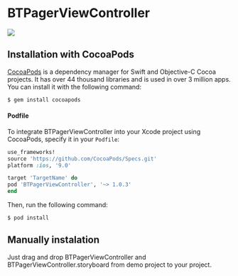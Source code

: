 # BTPagerViewController

![](https://media.giphy.com/media/9r6GWovWd9JRQVRa5X/giphy.gif)

## Installation with CocoaPods

[CocoaPods](http://cocoapods.org) is a dependency manager for Swift and Objective-C Cocoa projects. It has over 44 thousand libraries and is used in over 3 million apps. You can install it with the following command:

```bash
$ gem install cocoapods
```

#### Podfile

To integrate BTPagerViewController into your Xcode project using CocoaPods, specify it in your `Podfile`:

```ruby
use_frameworks!
source 'https://github.com/CocoaPods/Specs.git'
platform :ios, '9.0'

target 'TargetName' do
pod 'BTPagerViewController', '~> 1.0.3'
end
```

Then, run the following command:

```bash
$ pod install
```

## Manually instalation

Just drag and drop BTPagerViewController and BTPagerViewController.storyboard from demo project to your project. 
